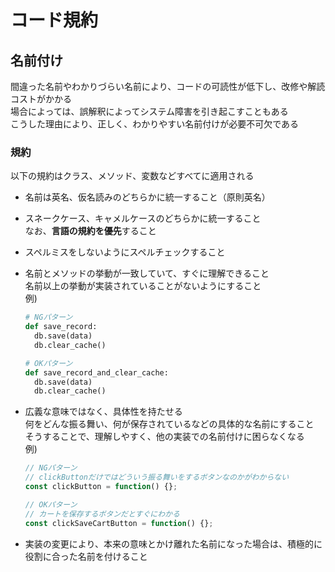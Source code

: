 # コード規約

## 名前付け

間違った名前やわかりづらい名前により、コードの可読性が低下し、改修や解読コストがかかる<br/>
場合によっては、誤解釈によってシステム障害を引き起こすこともある<br/>
こうした理由により、正しく、わかりやすい名前付けが必要不可欠である

### 規約

以下の規約はクラス、メソッド、変数などすべてに適用される

- 名前は英名、仮名読みのどちらかに統一すること（原則英名）
- スネークケース、キャメルケースのどちらかに統一すること<br/>
  なお、**言語の規約を優先**すること
- スペルミスをしないようにスペルチェックすること
- 名前とメソッドの挙動が一致していて、すぐに理解できること<br/>
  名前以上の挙動が実装されていることがないようにすること<br/>
  例)<br/>

  ```python
  # NGパターン
  def save_record:
    db.save(data)
    db.clear_cache()

  # OKパターン
  def save_record_and_clear_cache:
    db.save(data)
    db.clear_cache()
  ```

- 広義な意味ではなく、具体性を持たせる<br/>
  何をどんな振る舞い、何が保存されているなどの具体的な名前にすること<br/>
  そうすることで、理解しやすく、他の実装での名前付けに困らなくなる<br/>
  例)<br/>

  ```javascript
  // NGパターン
  // clickButtonだけではどういう振る舞いをするボタンなのかがわからない
  const clickButton = function() {};

  // OKパターン
  // カートを保存するボタンだとすぐにわかる
  const clickSaveCartButton = function() {};
  ```

- 実装の変更により、本来の意味とかけ離れた名前になった場合は、積極的に役割に合った名前を付けること
